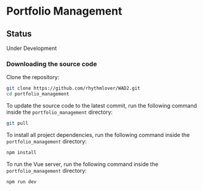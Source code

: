 # Portfolio Management

## Status

Under Development

### Downloading the source code

Clone the repository:

```bash
git clone https://github.com/rhythmlover/WAD2.git
cd portfolio_management
```

To update the source code to the latest commit, run the following command inside the `portfolio_management` directory:

```bash
git pull
```

To install all project dependencies, run the following command inside the `portfolio_management` directory:
```bash
npm install
```

To run the Vue server, run the following command inside the `portfolio_management` directory:
```bash
npm run dev
```